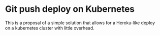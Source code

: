 # Git push deploy on Kubernetes

This is a proposal of a simple solution that allows for a Heroku-like deploy on a kubernetes cluster with little overhead.
